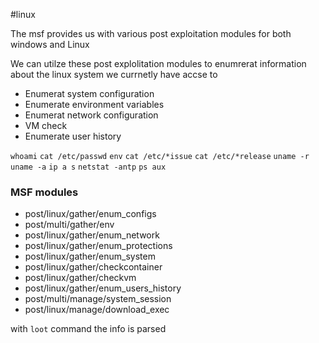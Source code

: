 #linux 

The msf provides us with various post exploitation modules for both windows and Linux

We can utilze these post explolitation modules to enumrerat information about the linux system we currnetly have accse to
- Enumerat system configuration
- Enumerate environment variables 
- Enumerat network configuration 
- VM check
- Enumerate user history

`whoami`
`cat /etc/passwd`
`env`
`cat /etc/*issue`
`cat /etc/*release`
`uname -r`
`uname -a`
`ip a s`
`netstat -antp`
`ps aux`

### MSF modules

- post/linux/gather/enum_configs
- post/multi/gather/env
- post/linux/gather/enum_network
- post/linux/gather/enum_protections
- post/linux/gather/enum_system
- post/linux/gather/checkcontainer
- post/linux/gather/checkvm
- post/linux/gather/enum_users_history
- post/multi/manage/system_session
- post/linux/manage/download_exec

with `loot` command the info is parsed